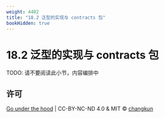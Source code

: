 ```yaml
---
weight: 4402
title: "18.2 泛型的实现与 contracts 包"
bookHidden: true
---
```


# 18.2 泛型的实现与 contracts 包

TODO: 请不要阅读此小节，内容编排中

## 许可

[Go under the hood](https://github.com/golang-design/under-the-hood) | CC-BY-NC-ND 4.0 & MIT &copy; [changkun](https://changkun.de)